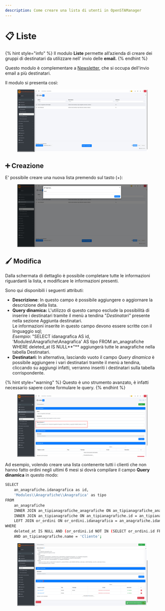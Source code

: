 ```yaml
---
description: Come creare una lista di utenti in OpenSTAManager
---
```


# 📋 Liste

{% hint style="info" %}
Il modulo **Liste** permette all’azienda di creare dei gruppi di destinatari da utilizzare nell' invio delle **email.**
{% endhint %}

Questo modulo è complementare a [Newsletter](newsletter.md), che si occupa dell'invio email a più destinatari.

Il modulo si presenta così:

<figure><img src="../../../.gitbook/assets/immagine (36) (1).png" alt=""><figcaption></figcaption></figure>

## ➕ Creazione

E' possibile creare una nuova lista premendo sul tasto (+):

<figure><img src="../../../.gitbook/assets/immagine (37) (1).png" alt=""><figcaption></figcaption></figure>

## 🖌️ Modifica

Dalla schermata di dettaglio è possibile completare tutte le informazioni riguardanti la lista, e modificare le informazioni presenti.

Sono qui disponibili i seguenti attributi:

* **Descrizione**: In questo campo è possibile aggiungere o aggiornare la descrizione della lista.
* **Query dinamica:** L'utilizzo di questo campo esclude la possibilità di inserire i destinatari tramite il menù a tendina "_Destinatari"_ presente nella sezione Aggiunta destinatari.\
  Le informazioni inserite in questo campo devono essere scritte con il linguaggio sql;\
  _Esempio_: "SELECT idanagrafica AS id, 'Modules\Anagrafiche\Anagrafica' AS tipo FROM an\_anagrafiche WHERE deleted\_at IS NULL**"** aggiungerà tutte le anagrafiche nella tabella Destinatari.
* **Destinatari:** In alternativa, lasciando vuoto il campo _Query dinamica_ è possibile aggiungere i vari destinatari tramite il menù a tendina, cliccando su aggiungi infatti, verranno inseriti i destinatari sulla tabella corrispondente.

{% hint style="warning" %}
Questo è uno strumento avanzato, è infatti necessario sapere come formulare le query.
{% endhint %}

<figure><img src="../../../.gitbook/assets/immagine (38) (1).png" alt=""><figcaption></figcaption></figure>

Ad esempio, volendo creare una lista contenente tutti i clienti che non hanno fatto ordini negli ultimi 6 mesi si dovrà compilare il campo **Query dinamica** in questo modo:

```bash
SELECT
    an_anagrafiche.idanagrafica as id,
    'Modules\\Anagrafiche\\Anagrafica' as tipo
FROM
    an_anagrafiche
    INNER JOIN an_tipianagrafiche_anagrafiche ON an_tipianagrafiche_anagrafiche.idanagrafica = an_anagrafiche.idanagrafica
    INNER JOIN an_tipianagrafiche ON an_tipianagrafiche.id = an_tipianagrafiche_anagrafiche.idtipoanagrafica
    LEFT JOIN or_ordini ON or_ordini.idanagrafica = an_anagrafiche.idanagrafica
WHERE
    deleted_at IS NULL AND (or_ordini.id NOT IN (SELECT or_ordini.id FROM or_ordini WHERE MONTH(or_ordini.data) > (MONTH(NOW()) - 6)) OR or_ordini.data IS NULL)
    AND an_tipianagrafiche.name = 'Cliente';
```

<figure><img src="../../../.gitbook/assets/immagine (45).png" alt=""><figcaption></figcaption></figure>
